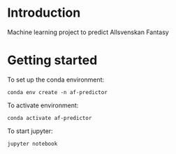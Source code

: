 # Introduction

Machine learning project to predict Allsvenskan Fantasy

# Getting started

To set up the conda environment:

```
conda env create -n af-predictor
```

To activate environment:

```
conda activate af-predictor
```

To start jupyter:

```
jupyter notebook
```
